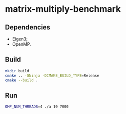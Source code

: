 # matrix-multiply-benchmark

## Dependencies

- Eigen3;
- OpenMP.

## Build

```bash
mkdir build
cmake .. -GNinja -DCMAKE_BUILD_TYPE=Release
cmake --build .
```

## Run

```bash
OMP_NUM_THREADS=4 ./a 10 7000
```
